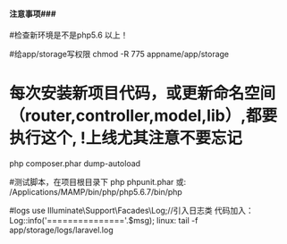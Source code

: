 #### 注意事项###
#检查新环境是不是php5.6 以上！

#给app/storage写权限
chmod -R 775 appname/app/storage

# 每次安装新项目代码，或更新命名空间（router,controller,model,lib）,都要执行这个, !上线尤其注意不要忘记
php composer.phar dump-autoload

#测试脚本，在项目根目录下
php phpunit.phar
或: /Applications/MAMP/bin/php/php5.6.7/bin/php 

#logs
use Illuminate\Support\Facades\Log;//引入日志类
代码加入：Log::info('==============='.$msg);
linux: tail -f app/storage/logs/laravel.log


